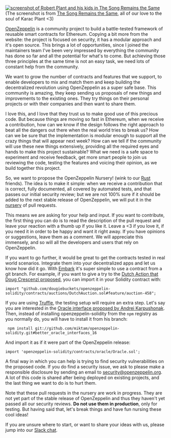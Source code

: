 [![screenshot of Robert Plant and his kids in The Song Remains the Same](https://archive.org/download/elopio-screenshots/zeppelin/the_song_remains_the_same.png)](https://archive.org/download/elopio-screenshots/zeppelin/the_song_remains_the_same.png)
(The screenshot is from
[The Song Remains the Same](https://en.wikipedia.org/wiki/The_Song_Remains_the_Same_(film)),
all of our love to the soul of Karac Plant <3)

[OpenZeppelin](https://openzeppelin.org/) is a community project to build a
battle-tested framework of reusable smart contracts for Ethereum. Copying a bit
more from the website: the project is focused on security, it has a modular
approach and it's open source. This brings a lot of opportunities, since I
joined the maintainers team I've been very impressed by everything the
community has done so far and all the potential for what's to come. But
achieving those three principles at the same time is not an easy task, we need
lots of constant help from the community.

We want to grow the number of contracts and features that we support, to enable
developers to mix and match them and keep building the decentralized revolution
using OpenZeppelin as a super safe base. This community is amazing, they keep
sending us proposals of new things and improvements to the existing ones. They
try things on their personal projects or with their companies and then want to
share them.

I love this, and I love that they trust us to make good use of this precious
code. But because things are moving so fast in Ethereum, when we receive a
contribution, how can we know if the design follows the right approach to beat
all the dangers out there when the real world tries to break us? How can we be
sure that the implementation is modular enough to support all the crazy things
that will appear next week? How can we tell if the community will use these new
things extensively, providing all the required eyes and hands to make this
project sustainable? What we need is a safe space to experiment and receive
feedback, get more smart people to join us reviewing the code, testing the
features and voicing their opinion, as we build together this project.

So, we want to propose the OpenZeppelin Nursery! (wink to our
[Rust](https://github.com/rust-lang-nursery) friends). The idea is to make it
simple: when we receive a contribution that is correct, fully documented, all
covered by automated tests, and that passes our initial security review; but
we are not 100% sure if it should be added to the next stable release of
OpenZeppelin, we will put it in the
[nursery](https://github.com/OpenZeppelin/openzeppelin-solidity/labels/nursery)
of pull requests.

This means we are asking for your help and input. If you want to contribute,
the first thing you can do is to read the description of the pull request and
leave your reaction with a thumb up if you like it. Leave a <3 if you love it,
if you need it in order to be happy and want it right away. If you have
opinions or suggestions, leave them as a comment. We will appreciate this
immensely, and so will all the developers and users that rely on OpenZeppelin.

If you want to go further, it would be great to get the contracts tested in
real world scenarios. Integrate them into your decentralized apps and let us
know how did it go. With
[Embark](https://github.com/OpenZeppelin/openzeppelin-solidity#embark) it's
super simple to use a contract from a git branch. For example, if you want to
give a try to the
[Dutch Action that Doug Crescenzi proposed](https://github.com/OpenZeppelin/openzeppelin-solidity/pull/989),
you can import it in your Solidity contract with:

    import "github.com/dougiebuckets/openzeppelin-solidity/contracts/auctions/DutchAuction.sol#feature/auction-458";

If you are using
[Truffle](https://github.com/OpenZeppelin/openzeppelin-solidity#truffle),
the testing setup will require an extra step. Let's say you are interested
in the
[Oracle interface proposed by Andrei Karpushonak](https://github.com/OpenZeppelin/openzeppelin-solidity/pull/971).
Then, instead of installing openzeppelin-solidity from the `npm` registry as
you normally do, you will have to install it from his branch:

     npm install git://github.com/miktam/openzeppelin-solidity.git#better_oracle_interfaces_16

And import it as if it were part of the OpenZeppelin release:

    import 'openzeppelin-solidity/contracts/oracle/Oracle.sol';

A final way in which you can help is trying to find security vulnerabilities
on the proposed code. If you do find a security issue, we ask to please make a
responsible disclosure by sending an email to security@openzeppelin.org. A lot
of this code is shared after being deployed on existing projects, and the last
thing we want to do is to hurt them.

Note that these pull requests in the nursery are work in progress. They are
not yet part of the stable release of OpenZeppelin and thus they haven't yet
passed all our security reviews. **Do not use them in production**, only for
testing. But having said that, let's break things and have fun nursing these
cool ideas!

If you are unsure where to start, or want to share your ideas with us, please
jump into our [Slack chat](https://slack.openzeppelin.org/).
